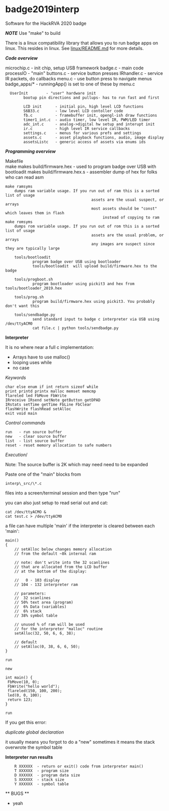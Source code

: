 # badge2019interp
Software for the HackRVA 2020 badge

***NOTE***
Use "make" to build

There is a linux compatibility library that allows you to run badge apps on linux.
This resides in linux.  See [linux/README.md](https://github.com/HackRVA/badge2020/tree/master/linux) for more details.




***Code overview***

  microchip.c       - init chip, setup USB framework
    badge.c         - main code
      processIO     - "main"
        buttons.c     - service button presses
        IRhandler.c   - service IR packets, do callbacks
        menu.c        - use button press to navigate menus
           badge_apps/*  - runningApp() is set to one of these by menu.c

      UserInit        - "user" hardware init
			bootup pin directions and pullups- has to run fast and first

			LCD init      - initial pin, high level LCD functions
			S6B33.c       - low level LCD contoller code
			fb.c          - framebuffer init, opengl-ish draw functions
			timer1_int.c  - audio timer, low level IR, PWM/LED timer
			adc_int.c     - analog->digital hw setup and interupt init
			ir.c          - high level IR service callbacks
			settings.c    - menus for various prefs and settings
			assets.c      - asset playback functions, audio, image display
			assetsListc   - generic access of assets via enums ids



***Programming overview***

   Makefile   
	make
		makes build/firmware.hex   - used to program badge over USB with bootloadit
		makes build/firmware.hex.s - assembler dump of hex for folks who can read asm

	make ramsyms
		dumps ram variable usage. If you run out of ram this is a sorted list of usage
                                          assets are the usual suspect, or arrays
                                          most assets should be "const" which leaves them in flash 
                                               instead of copying to ram
	make romsyms
		dumps rom variable usage. If you run out of rom this is a sorted list of usage
                                          assets are the usual problem, or arrays
                                          any images are suspect since they are typically large

        tools/bootloadit
                program badge over USB using bootloader
                tools/bootloadit  will upload build/firmware.hex to the badge

        tools/progboot.sh
                program bootloader using pickit3 and hex from tools/bootloader_2019.hex

        tools/prog.sh
                program build/firmware.hex using pickit3. You probably don't want this

        tools/sendbadge.py
                send standard input to badge c interpreter via USB using /dev/ttyACM0
                cat file.c | python tools/sendbadge.py


**Interpreter**

It is no where near a full c implementation:

- Arrays have to use malloc()
- looping uses while
- no case

*Keywords*

```
char else enum if int return sizeof while
print printd printx malloc memset memcmp
flareled led FbMove FbWrite
IRreceive IRsend setNote getButton getDPAD
IRstats setTime getTime FbLine FbClear
flashWrite flashRead setAlloc
exit void main
```


*Control commands*
```
run   - run source buffer
new   - clear source buffer
list  - list source buffer
reset - reset memory allocation to safe numbers
```

*Execution*/

Note:
The source buffer is 2K which may need need to be expanded

Paste one of the "main" blocks from 
```
interp\_src/\*.c

```
files into a screen/terminal session and then type "run"

you can also just setup to read serial out and cat:
```
cat /dev/ttyACMO &
cat test.c > /dev/ttyACM0
```

a file can have multiple 'main' if the interpreter
is cleared between each 'main':

```
main()
{
    // setAlloc below changes memory allocation
    // from the default ~8k internal ram

    // note: don't write into the 32 scanlines
    // that are allocated from the LCD buffer
    // at the bottom of the display:

    //   0 - 103 display
    // 104 - 132 interpreter ram

    // parameters:
    //  32 scanlines
    // 50% text area (program)
    //  6% Data (variables)
    //  6% stack
    // 38% symbol table

    // unused % of ram will be used
    // for the interpreter "malloc" routine
    setAlloc(32, 50, 6, 6, 38);

    // default
    // setAlloc(0, 38, 6, 6, 50);
}

run

new

int main() {
 FbMove(10, 0);
 FbWrite("hello world");
 flareled(150, 100, 200);
 led(0, 0, 100);
 return 123;
}

run
```

If you get this error:

*duplicate global declaration*

it usually means you forgot to do a "new"
sometimes it means the stack overwrote
the symbol table



**Interpreter run results**

```
    R XXXXXX  - return or exit() code from interpreter main()
    T XXXXXX  - program size
    D XXXXXX  - program data size
    S XXXXXX  - stack size
    Y XXXXXX  - symbol table
```

** BUGS **

 - yeah
